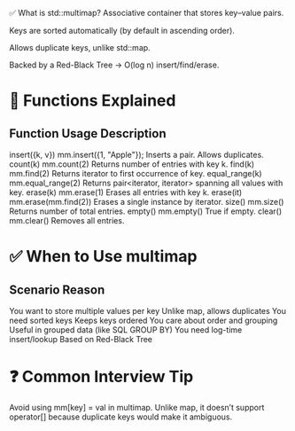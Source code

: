 ✅ What is std::multimap?
Associative container that stores key–value pairs.

Keys are sorted automatically (by default in ascending order).

Allows duplicate keys, unlike std::map.

Backed by a Red-Black Tree → O(log n) insert/find/erase.


🧠 Functions Explained
=============================================================
Function	      Usage       	            Description
-------------------------------------------------------------
insert({k, v})	  mm.insert({1, "Apple"});	Inserts a pair. Allows duplicates.
count(k)	      mm.count(2)	            Returns number of entries with key k.
find(k)	          mm.find(2)	            Returns iterator to first occurrence of key.
equal_range(k)	  mm.equal_range(2)	        Returns pair<iterator, iterator> spanning all values with key.
erase(k)	      mm.erase(1)	            Erases all entries with key k.
erase(it)	      mm.erase(mm.find(2))	    Erases a single instance by iterator.
size()	          mm.size()	                Returns number of total entries.
empty()	          mm.empty()	            True if empty.
clear()	          mm.clear()	            Removes all entries.


✅ When to Use multimap
==============================================================
Scenario	                                        Reason
--------------------------------------------------------------
You want to store multiple values per key	        Unlike map, allows duplicates
You need sorted keys	                            Keeps keys ordered
You care about order and grouping	                Useful in grouped data (like SQL GROUP BY)
You need log-time insert/lookup	Based on Red-Black  Tree


❓ Common Interview Tip
======================================
Avoid using mm[key] = val in multimap. Unlike map, it doesn’t support operator[] because duplicate keys would make it ambiguous.